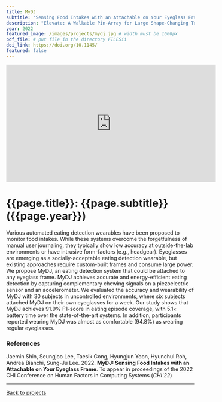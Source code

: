 ```yaml
---
title: MyDJ
subtitle: 'Sensing Food Intakes with an Attachable on Your Eyeglass Frame'
description: "Elevate: A Walkable Pin-Array for Large Shape-Changing Terrains"
year: 2022
featured_image: /images/projects/mydj.jpg # width must be 1600px
pdf_file: # put file in the directory FILESii
doi_link: https://doi.org/10.1145/
featured: false
---
```


<iframe width="560" height="315" src="https://www.youtube.com/embed/GBPbUTXvc80" frameborder="0" allow="accelerometer; autoplay; clipboard-write; encrypted-media; gyroscope; picture-in-picture" allowfullscreen></iframe>

<!-- DO NOT CHANGE MANUALLY -->

# {{page.title}}: {{page.subtitle}} ({{page.year}})

Various automated eating detection wearables have been proposed to monitor food intakes. While these systems overcome the forgetfulness of manual user journaling, they typically show low accuracy at outside-the-lab environments or have intrusive form-factors (e.g., headgear). Eyeglasses are emerging as a socially-acceptable eating detection wearable, but existing approaches require custom-built frames and consume large power. We propose MyDJ, an eating detection system that could be attached to any eyeglass frame. MyDJ achieves accurate and energy-efficient eating detection by capturing complementary chewing signals on a piezoelectric sensor and an accelerometer. We evaluated the accuracy and wearability of MyDJ with 30 subjects in uncontrolled environments, where six subjects attached MyDJ on their own eyeglasses for a week. Our study shows that MyDJ achieves 91.9% F1-score in eating episode coverage, with 5.1× battery time over the state-of-the-art systems. In addition, participants reported wearing MyDJ was almost as comfortable (94.8%) as wearing regular eyeglasses.

### References

Jaemin Shin, Seungjoo Lee, Taesik Gong, Hyungjun Yoon, Hyunchul Roh, Andrea Bianchi, Sung-Ju Lee. 2022. **MyDJ: Sensing Food Intakes with an Attachable on Your Eyeglass Frame**. To appear in proceedings of the 2022 CHI Conference on Human Factors in Computing Systems (_CHI'22_)

<!-- DO NOT CHANGE MANUALLY -->

<!-- <a href="{{ site.url }}/files/{{ page.year }}/{{ page.pdf_file }}" target="_blank">paper</a>&nbsp;&nbsp;&nbsp; -->
<!-- <a href="{{ page.doi_link }}" target="_blank">doi</a> -->

---

<a href="/index.html" class="button button--large">Back to projects</a>
